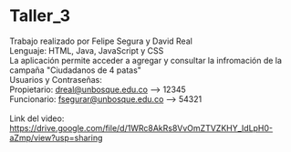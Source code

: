 # Taller_3
Trabajo realizado por Felipe Segura y David Real
<br/>
Lenguaje: HTML, Java, JavaScript y CSS
<br/>
La aplicación permite acceder a agregar y consultar la infromación de la campaña "Ciudadanos de 4 patas"
<br/>
Usuarios y Contraseñas:
<br/>
Propietario: dreal@unbosque.edu.co --> 12345
<br/>
Funcionario: fsegurar@unbosque.edu.co --> 54321
<br/>
<br/>
Link del video: https://drive.google.com/file/d/1WRc8AkRs8VvOmZTVZKHY_IdLpH0-aZmp/view?usp=sharing
